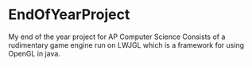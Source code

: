 # EndOfYearProject
My end of the year project for AP Computer Science
Consists of a rudimentary game engine run on LWJGL which is a framework for using OpenGL in java.
